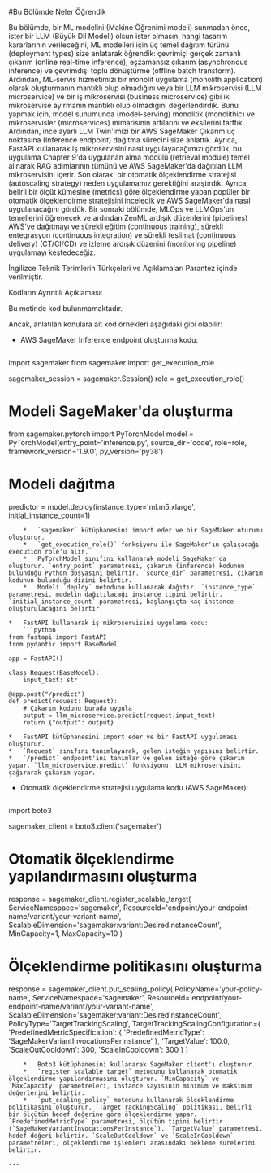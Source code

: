 #Bu Bölümde Neler Öğrendik

Bu bölümde, bir ML modelini (Makine Öğrenimi modeli) sunmadan önce, ister bir LLM (Büyük Dil Modeli) olsun ister olmasın, hangi tasarım kararlarının verileceğini, ML modelleri için üç temel dağıtım türünü (deployment types) size anlatarak öğrendik: çevrimiçi gerçek zamanlı çıkarım (online real-time inference), eşzamansız çıkarım (asynchronous inference) ve çevrimdışı toplu dönüştürme (offline batch transform). Ardından, ML-servis hizmetimizi bir monolit uygulama (monolith application) olarak oluşturmanın mantıklı olup olmadığını veya bir LLM mikroservisi (LLM microservice) ve bir iş mikroservisi (business microservice) gibi iki mikroservise ayırmanın mantıklı olup olmadığını değerlendirdik. Bunu yapmak için, model sunumunda (model-serving) monolitik (monolithic) ve mikroservisler (microservices) mimarisinin artılarını ve eksilerini tarttık. Ardından, ince ayarlı LLM Twin'imizi bir AWS SageMaker Çıkarım uç noktasına (Inference endpoint) dağıtma sürecini size anlattık. Ayrıca, FastAPI kullanarak iş mikroservisini nasıl uygulayacağımızı gördük, bu uygulama Chapter 9'da uygulanan alma modülü (retrieval module) temel alınarak RAG adımlarının tümünü ve AWS SageMaker'da dağıtılan LLM mikroservisini içerir. Son olarak, bir otomatik ölçeklendirme stratejisi (autoscaling strategy) neden uygulamamız gerektiğini araştırdık. Ayrıca, belirli bir ölçüt kümesine (metrics) göre ölçeklendirme yapan popüler bir otomatik ölçeklendirme stratejisini inceledik ve AWS SageMaker'da nasıl uygulanacağını gördük. Bir sonraki bölümde, MLOps ve LLMOps'un temellerini öğrenecek ve ardından ZenML ardışık düzenlerini (pipelines) AWS'ye dağıtmayı ve sürekli eğitim (continuous training), sürekli entegrasyon (continuous integration) ve sürekli teslimat (continuous delivery) (CT/CI/CD) ve izleme ardışık düzenini (monitoring pipeline) uygulamayı keşfedeceğiz.

İngilizce Teknik Terimlerin Türkçeleri ve Açıklamaları Parantez içinde verilmiştir.

Kodların Ayrıntılı Açıklaması:

Bu metinde kod bulunmamaktadır. 

Ancak, anlatılan konulara ait kod örnekleri aşağıdaki gibi olabilir:

*   AWS SageMaker Inference endpoint oluşturma kodu:
    ```python
import sagemaker
from sagemaker import get_execution_role

sagemaker_session = sagemaker.Session()
role = get_execution_role()

# Modeli SageMaker'da oluşturma
from sagemaker.pytorch import PyTorchModel
model = PyTorchModel(entry_point='inference.py',
                     source_dir='code',
                     role=role,
                     framework_version='1.9.0',
                     py_version='py38')

# Modeli dağıtma
predictor = model.deploy(instance_type='ml.m5.xlarge',
                          initial_instance_count=1)
```
    *   `sagemaker` kütüphanesini import eder ve bir SageMaker oturumu oluşturur.
    *   `get_execution_role()` fonksiyonu ile SageMaker'ın çalışacağı execution role'u alır.
    *   PyTorchModel sınıfını kullanarak modeli SageMaker'da oluşturur. `entry_point` parametresi, çıkarım (inference) kodunun bulunduğu Python dosyasını belirtir. `source_dir` parametresi, çıkarım kodunun bulunduğu dizini belirtir.
    *   Modeli `deploy` metodunu kullanarak dağıtır. `instance_type` parametresi, modelin dağıtılacağı instance tipini belirtir. `initial_instance_count` parametresi, başlangıçta kaç instance oluşturulacağını belirtir.

*   FastAPI kullanarak iş mikroservisini uygulama kodu:
    ```python
from fastapi import FastAPI
from pydantic import BaseModel

app = FastAPI()

class Request(BaseModel):
    input_text: str

@app.post("/predict")
def predict(request: Request):
    # Çıkarım kodunu burada uygula
    output = llm_microservice.predict(request.input_text)
    return {"output": output}
```
    *   FastAPI kütüphanesini import eder ve bir FastAPI uygulaması oluşturur.
    *   `Request` sınıfını tanımlayarak, gelen isteğin yapısını belirtir.
    *   `/predict` endpoint'ini tanımlar ve gelen isteğe göre çıkarım yapar. `llm_microservice.predict` fonksiyonu, LLM mikroservisini çağırarak çıkarım yapar.

*   Otomatik ölçeklendirme stratejisi uygulama kodu (AWS SageMaker):
    ```python
import boto3

sagemaker_client = boto3.client('sagemaker')

# Otomatik ölçeklendirme yapılandırmasını oluşturma
response = sagemaker_client.register_scalable_target(
    ServiceNamespace='sagemaker',
    ResourceId='endpoint/your-endpoint-name/variant/your-variant-name',
    ScalableDimension='sagemaker:variant:DesiredInstanceCount',
    MinCapacity=1,
    MaxCapacity=10
)

# Ölçeklendirme politikasını oluşturma
response = sagemaker_client.put_scaling_policy(
    PolicyName='your-policy-name',
    ServiceNamespace='sagemaker',
    ResourceId='endpoint/your-endpoint-name/variant/your-variant-name',
    ScalableDimension='sagemaker:variant:DesiredInstanceCount',
    PolicyType='TargetTrackingScaling',
    TargetTrackingScalingConfiguration={
        'PredefinedMetricSpecification': {
            'PredefinedMetricType': 'SageMakerVariantInvocationsPerInstance'
        },
        'TargetValue': 100.0,
        'ScaleOutCooldown': 300,
        'ScaleInCooldown': 300
    }
)
```
    *   Boto3 kütüphanesini kullanarak SageMaker client'ı oluşturur.
    *   `register_scalable_target` metodunu kullanarak otomatik ölçeklendirme yapılandırmasını oluşturur. `MinCapacity` ve `MaxCapacity` parametreleri, instance sayısının minimum ve maksimum değerlerini belirtir.
    *   `put_scaling_policy` metodunu kullanarak ölçeklendirme politikasını oluşturur. `TargetTrackingScaling` politikası, belirli bir ölçütün hedef değerine göre ölçeklendirme yapar. `PredefinedMetricType` parametresi, ölçütün tipini belirtir (`SageMakerVariantInvocationsPerInstance`). `TargetValue` parametresi, hedef değeri belirtir. `ScaleOutCooldown` ve `ScaleInCooldown` parametreleri, ölçeklendirme işlemleri arasındaki bekleme sürelerini belirtir.

---


